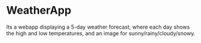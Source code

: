 # WeatherApp
Its a webapp displaying  a 5-day weather forecast, where each day shows the high and low temperatures, and an image for sunny/rainy/cloudy/snowy.
